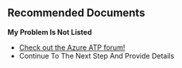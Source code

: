 <properties
	pageTitle="Soulution not found"
	description="Soulution not found"
	infoBubbleText="Soulution not found"
	service="microsoft-aatp"
	resource="aatp"
	authors="digeler"
	ms.author="digeler"
	displayOrder="1"
	selfHelpType="generic"
	supportTopicIds="32729032"
	resourceTags=""
	productPesIds="16264"
	cloudEnvironments="Public"
	articleId="f9f594b0-0983-780d-b21d-e8b0781e2a80"
	ownershipId="Azure_Advanced_Threat_Protection"
/>

## **Recommended Documents**

**My Problem Is Not Listed**




* [Check out the Azure ATP forum!](https://aka.ms/azureatpcommunity)
* Continue To The Next Step And Provide Details